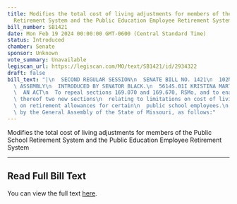 ```yaml
---
title: Modifies the total cost of living adjustments for members of the Public School
  Retirement System and the Public Education Employee Retirement System
bill_number: SB1421
date: Mon Feb 19 2024 00:00:00 GMT-0600 (Central Standard Time)
status: Introduced
chamber: Senate
sponsor: Unknown
vote_summary: Unavailable
legiscan_url: https://legiscan.com/MO/text/SB1421/id/2934322
draft: false
bill_text: "|\n  SECOND REGULAR SESSION\n  SENATE BILL NO. 1421\n  102ND GENERA L\
  \ ASSEMBLY\n  INTRODUCED BY SENATOR BLACK.\n  5614S.01I KRISTINA MARTIN, Secretary\n\
  \  AN ACT\n  To repeal sections 169.070 and 169.670, RSMo, and to enact in lieu\
  \ thereof two new sections\n  relating to limitations on cost of living increases\
  \ on retirement allowances for certain\n  public school employees.\n  Be it enacted\
  \ by the General Assembly of the State of Missouri, as follows:"
---
```

Modifies the total cost of living adjustments for members of the Public School Retirement System and the Public Education Employee Retirement System

---

## Read Full Bill Text

You can view the full text [here](https://legiscan.com/MO/text/SB1421/id/2934322).
